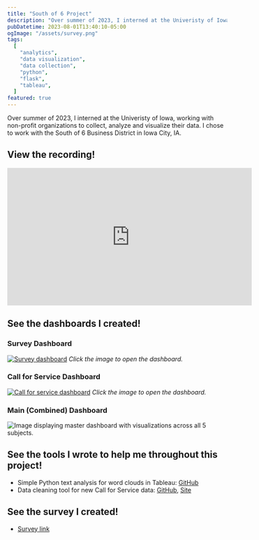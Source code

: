 ```yaml
---
title: "South of 6 Project"
description: "Over summer of 2023, I interned at the Univeristy of Iowa, working with non-profit organizations to collect, analyze and visualize their data. I chose to work with the South of 6 Business District in Iowa City, IA."
pubDatetime: 2023-08-01T13:40:10-05:00
ogImage: "/assets/survey.png"
tags:
  [
    "analytics",
    "data visualization",
    "data collection",
    "python",
    "flask",
    "tableau",
  ]
featured: true
---
```


Over summer of 2023, I interned at the Univeristy of Iowa, working with non-profit organizations to collect, analyze and visualize their data. I chose to work with the South of 6 Business District in Iowa City, IA.

## View the recording!

<iframe width="560" height="315" src="https://www.youtube-nocookie.com/embed/X8ARGScV5_g?si=Esxtbb2bqCIHMESQ" title="YouTube video player" frameborder="0" referrerpolicy="strict-origin-when-cross-origin" allowfullscreen></iframe>

## See the dashboards I created!

### Survey Dashboard

[![Survey dashboard](/assets/survey.png)](https://public.tableau.com/views/Southof6BusinessImpactSurvey/Dashboard1?:language=en-US&publish=yes&:display_count=n&:origin=viz_share_link)
_Click the image to open the dashboard._

### Call for Service Dashboard

[![Call for service dashboard](/assets/call-for-service.png)](https://public.tableau.com/app/profile/alexander.leitzke/viz/Southof6CallforService/CallforServiceDashboard)
_Click the image to open the dashboard._

### Main (Combined) Dashboard

![Image displaying master dashboard with visualizations across all 5 subjects.](/assets/master-dashboard.png)

## See the tools I wrote to help me throughout this project!

- Simple Python text analysis for word clouds in Tableau: [GitHub](https://github.com/ajleitzke/So6-Survey-Text-Analysis)
- Data cleaning tool for new Call for Service data: [GitHub](https://github.com/ajleitzke/So6DataClean), [Site](https://ajleitzke.pythonanywhere.com/)

## See the survey I created!

- [Survey link](https://drive.google.com/file/d/15ikaZzSTloRnV_5X1pkX1M5n13Nlr82r/view?usp=sharing)
